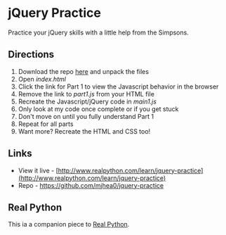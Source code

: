 # jQuery Practice

Practice your jQuery skills with a little help from the Simpsons.

## Directions

1. Download the repo [here](https://github.com/mjhea0/jquery-practice/archive/master.zip) and unpack the files
1. Open *index.html*
1. Click the link for Part 1 to view the Javascript behavior in the browser
1. Remove the link to *part1.js* from your HTML file
1. Recreate the Javascript/jQuery code in *main1.js*
1. Only look at my code once complete or if you get stuck
1. Don't move on until you fully understand Part 1
1. Repeat for all parts
1. Want more? Recreate the HTML and CSS too!

## Links

- View it live - [http://www.realpython.com/learn/jquery-practice](http://www.realpython.com/learn/jquery-practice)
- Repo - https://github.com/mjhea0/jquery-practice

## Real Python

This ia a companion piece to <a href="http://www.realpython.com">Real Python</a>.